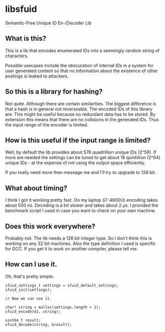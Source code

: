 # libsfuid
Semantic-Free Unique ID En-/Decoder Lib

## What is this?

This is a lib that encodes enumerated IDs into a seemingly random string of characters.

Possible usecases include the obscuration of internal IDs in a system for user generated content so that no information about 
the existence of other postings is leaked to attackers.

## So this is a library for hashing?

Not quite. Although there are certain similarities.
The biggest difference is that a hash is in general not reverseable. The encoded IDs of this library are. This might be useful 
because no redundant data has to be stored.
By extension this means that there are no collisions in the generated IDs. Thus the input range of the encoder is limited.

## How is this useful if the input range is limited?

Well, by default the lib provides about 576 quadrillion unique IDs (2^59). If more are needed the settings can be tuned to get 
about 18 quintillion (2^64) unique IDs - at the expense of not using the output space efficiently.

If you really need more then message me and I'll try to upgrade to 128 bit.

## What about timing?

I think I got it working pretty fast. On my laptop (i7-4600U) encoding takes about 500 ns. Decoding is a bit slower and takes 
about 2 µs. I provided the benchmark script I used in case you want to check on your own machine.

## Does this work everywhere?

Probably not. The lib needs a 128 bit integer type. So I don't think this is working on any 32 bit machines. Also the type 
definition I used is specific for GCC. If you get it to work on another compiler, please tell me.

## How can I use it.

Oh, that's pretty simple.

```
sfuid_settings_t settings = sfuid_default_settings;
sfuid_init(settings);

// Now we can use it.

char* string = malloc(settings.length + 1);
sfuid_encode(42, string);

uint64_t result;
sfuid_decode(string, &result);
```
